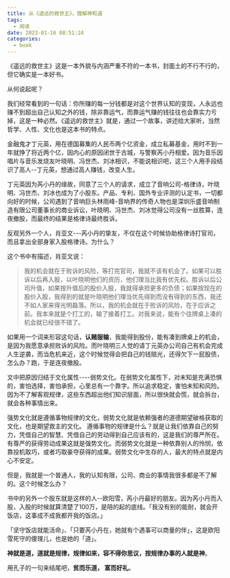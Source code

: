```yaml
---
title: 从《遥远的救世主》，理解神和道 
tags:
  - 阅读
date: 2023-01-16 08:51:24
categories:
  - book
---
```


《遥远的救世主》这是一本外貌与内涵严重不符的一本书，封面土的不行不行的，但它确实是一本好书。

从何说起呢？

我们经常看到的一句话：你所赚的每一分钱都是对这个世界认知的变现，人永远也赚不到超出自己认知之外的钱，除非靠运气，而靠运气赚的钱往往也会靠实力亏掉，这是一种必然。《遥远的救世主》就是，通过一个故事，讲述给大家听，当然哲学、人性、文化也是这本书的特点。



金融鬼才丁元英，用在德国募集的人民币两个亿资金，成立私募基金，用时不到一年就挣了将近两个亿，因内心的原因闭世于古城，与警察芮小丹相爱。因为音乐因唱片与音乐发烧友叶晓明、冯世杰、刘冰相识，不能说相识吧，这三个人用手段结识了高人--丁元英，想通过高人赚钱，改变人生。

丁元英因为芮小丹的缘故，同意了三个人的请求，成立了音响公司-格律诗，叶晓明、冯世杰、刘冰也成为了小股东。产品、专利、国外专业评测的认定书，一切都向好的时候，公司遇到了音响巨头林雨峰-音响界的传奇人物也是深圳乐盛音响制造有限公司董事长的商业诉讼，叶晓明、冯世杰、刘冰觉得公司没有一丝胜算，连夜撤股，而最终的结果是格律诗最终胜诉。

反观另外一个人，肖亚文---芮小丹的挚友，不仅在这个时候协助格律诗打官司，而且拿出全部身家入股格律诗。为什么？

这个书中有描述，肖亚文说：

> 我的机会就在于败诉的风险，等打完官司，我就不该有机会了。如果可以胜诉以后再入股，以叶晓明他们的资历，他们理当比我有优先权。胜诉以后公司升值，如果按升值后的股价入股，我就得承担更多的负债；如果按现在的股价入股，我得到的就是叶晓明他们理当优先得到而没有得到的东西，我还不如人家来得光明磊落。所以，我的机会就在于败诉的风险，在于应诉之前。我本来就是个打工的，输了接着打工。对我来说，能有个往牌桌上凑的机会就已经很不错了。

如果用一个词来形容这句话，**认赌服输**，我能得到股份，能有凑到牌桌上的机会，是因为我愿意承担败诉的风险。而叶晓明三人觉的请丁元英办公司自己有机会完成人生逆袭，而当危机来近，这个时候觉得会把自己的钱赔光，还得欠下一屁股债，怎么办？跑，于是连夜撤股。

文中把原因归结于文化属性----弱势文化。在弱势文化属性下，对未知是充满恐惧的，害怕选择，害怕承担，心里总有一个靠字。所以追求稳定，害怕未知和风险。因为不了解客观规律，这些东西超出他们知识层面，所以很快就会慌，就会拆台，就会各种事情出来。

强势文化就是遵循事物规律的文化，弱势文化就是依赖强者的道德期望破格获取的文化，也是期望救主的文化。
遵循事物的规律是什么？就是让我们依靠自己的努力，凭借自己的智慧、凭借自己的劳动得到自己应该有的，这是我们的尊严所在。有尊严的获得劳动成果这就是强势文化。而弱势文化就是一种依靠别人的怜悯，依靠投机取巧，或者巧取豪夺获得的成果。弱势文化中生存的人，最大的特点就是内心不安定。

但是，我就是一个普通人，我的认知有限，公司、商业的事情我很多都是不了解的。这个时候怎么办？

书中的另外一个股东就是这样的人--欧阳雪，芮小丹最好的朋友。因为芮小丹而入股，入股的时候就算清楚了100万，是陪的起的底线。「我没有别的能耐，就会开饭店，这事成不成我都开我的饭店。」

「坚守饭店就能活命」、「只要芮小丹在，她就有个遇事可以商量的伴」，这是欧阳雪死守的傻理儿，也是她的「道」。

**神就是道，道就是规律，规律如来，容不得你思议，按规律办事的人就是神**。

用孔子的一句来结尾吧，**贫而乐道， 富而好礼**。


